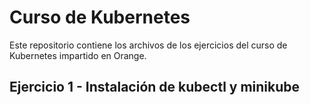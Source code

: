 # Curso de Kubernetes
Este repositorio contiene los archivos de los ejercicios del curso de Kubernetes impartido en Orange.

## Ejercicio 1 - Instalación de kubectl y minikube
